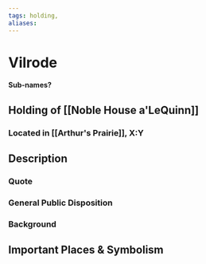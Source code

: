 ```yaml
---
tags: holding,
aliases:
---
```

# Vilrode
#### Sub-names?
## Holding of [[Noble House a'LeQuinn]]
### Located in [[Arthur's Prairie]], X:Y
## Description
### Quote

### General Public Disposition

### Background
## Important Places & Symbolism


